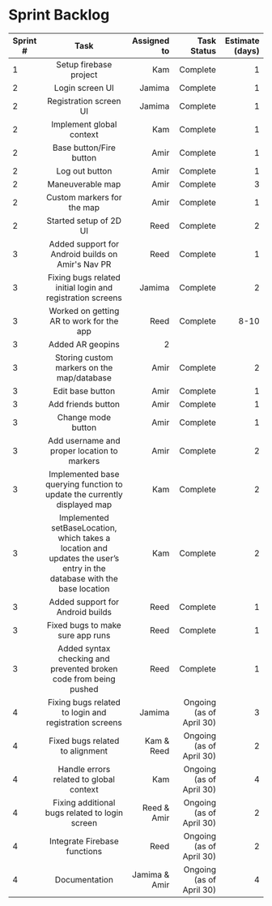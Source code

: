 # Sprint Backlog


| Sprint # |  Task | Assigned to | Task Status  | Estimate (days)
| ------------- |:-------------:| -----:|-----:|-----:|
|    1       | Setup firebase project | Kam | Complete | 1 |
|    2 |     Login screen UI    | Jamima | Complete |1|  
|    2 | Registration screen UI  | Jamima | Complete | 1 |
| 2 |  Implement global context | Kam | Complete | 1 |
| 2 | Base button/Fire button | Amir | Complete | 1 |
| 2 | Log out button | Amir | Complete | 1 |
| 2 | Maneuverable map | Amir | Complete | 3 |
| 2 | Custom markers for the map  | Amir | Complete | 1 |
|2| Started setup of 2D UI | Reed| Complete | 2|
|3| Added support for Android builds on Amir's Nav PR | Reed |Complete | 1 |
|    3 |     Fixing bugs related initial login and registration screens  | Jamima | Complete |2|  
|3|Worked on getting AR to work for the app|Reed| Complete |8-10|
|3| Added AR geopins| 2|
| 3 | Storing custom markers on the map/database| Amir | Complete | 2 |
| 3 | Edit base button| Amir | Complete | 1 |
| 3 | Add friends button| Amir | Complete | 1 |
| 3 | Change mode button| Amir | Complete | 1 |
| 3 | Add username and proper location to markers| Amir | Complete | 2|
| 3 | Implemented base querying function to update the currently displayed map | Kam | Complete | 2 |
| 3 | Implemented setBaseLocation, which takes a location and updates the user’s entry in the database with the base location| Kam | Complete | 2 |
|3| Added support for Android builds | Reed |Complete| 1|
|3| Fixed bugs to make sure app runs | Reed | Complete | 1|
|3| Added syntax checking and prevented broken code from being pushed| Reed | Complete | 1|
|    4 |     Fixing bugs related to  login and registration screens   | Jamima | Ongoing (as of April 30) |3|  
|4| Fixed bugs related to alignment | Kam & Reed | Ongoing (as of April 30) | 2|
|    4      | Handle errors related to global context | Kam | Ongoing (as of April 30)| 4 |
|4|  Fixing additional bugs related to login screen | Reed & Amir |Ongoing (as of April 30)| 2|
|4| Integrate Firebase functions | Reed | Ongoing (as of April 30) | 2|
|    4 |    Documentation   | Jamima & Amir| Ongoing (as of April 30) |4|  
